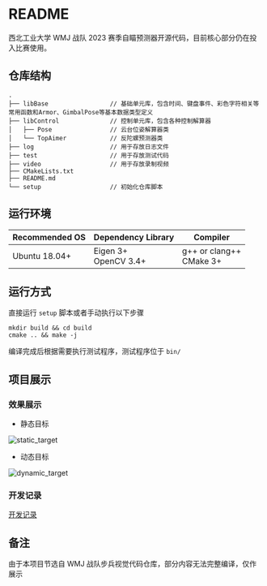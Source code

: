 # README

西北工业大学 WMJ 战队 2023 赛季自瞄预测器开源代码，目前核心部分仍在投入比赛使用。

## 仓库结构

```
.
├── libBase                 // 基础单元库，包含时间、键盘事件、彩色字符相关等常用函数和Armor、GimbalPose等基本数据类型定义
├── libControl              // 控制单元库，包含各种控制解算器
│   ├── Pose                // 云台位姿解算器类
│   └── TopAimer            // 反陀螺预测器类
├── log                     // 用于存放日志文件
├── test                    // 用于存放测试代码
├── video                   // 用于存放录制视频
├── CMakeLists.txt
├── README.md
└── setup                   // 初始化仓库脚本
```

## 运行环境

| Recommended OS | Dependency Library        | Compiler                     |
| -------------- | ------------------------- | ---------------------------- |
| Ubuntu 18.04+  | Eigen 3+<br />OpenCV 3.4+ | g++ or clang++<br />CMake 3+ |

## 运行方式

直接运行 `setup` 脚本或者手动执行以下步骤

```shell
mkdir build && cd build
cmake .. && make -j
```

编译完成后根据需要执行测试程序，测试程序位于 `bin/`

## 项目展示

### 效果展示

- 静态目标

![static_target](https://github.com/SnocrashWang/WMJAimer/blob/master/libControl/Aimer/image/static_target.gif)

- 动态目标

![dynamic_target](https://github.com/SnocrashWang/WMJAimer/blob/master/libControl/Aimer/image/dynamic_target.gif)

### 开发记录

[开发记录](https://www.bilibili.com/video/BV1ha4y1M7Jy/?spm_id_from=333.337.search-card.all.click&vd_source=9d4b3ad031f43830dad4944d85c1384f)

## 备注

由于本项目节选自 WMJ 战队步兵视觉代码仓库，部分内容无法完整编译，仅作展示
